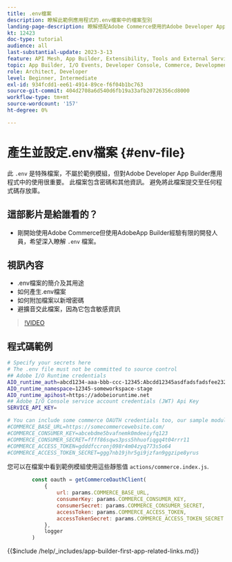 ```yaml
---
title: .env檔案
description: 瞭解此範例應用程式的.env檔案中的檔案型別
landing-page-description: 瞭解搭配Adobe Commerce使用的Adobe Developer App Builder，以及.env檔案中使用的內容型別
kt: 12423
doc-type: tutorial
audience: all
last-substantial-update: 2023-3-13
feature: API Mesh, App Builder, Extensibility, Tools and External Services, Backend Development
topic: App Builder, I/O Events, Developer Console, Commerce, Development, Integrations
role: Architect, Developer
level: Beginner, Intermediate
exl-id: 934fcdd1-ee61-4914-89ce-f6f04b1bc763
source-git-commit: 404d2708a6d540d6fb19a33afb20726356cd8000
workflow-type: tm+mt
source-wordcount: '157'
ht-degree: 0%

---
```


# 產生並設定.env檔案 {#env-file}

此 `.env` 是特殊檔案，不屬於範例模組，但對Adobe Developer App Builder應用程式中的使用很重要。 此檔案包含密碼和其他資訊。 避免將此檔案提交至任何程式碼存放庫。

## 這部影片是給誰看的？

* 剛開始使用Adobe Commerce但使用AdobeApp Builder經驗有限的開發人員，希望深入瞭解 `.env` 檔案。

## 視訊內容

* .env檔案的簡介及其用途
* 如何產生.env檔案
* 如何附加檔案以新增密碼
* 避擴音交此檔案，因為它包含敏感資訊

>[!VIDEO](https://video.tv.adobe.com/v/3416593?quality=12&learn=on)

## 程式碼範例

```bash
# Specify your secrets here
# The .env file must not be committed to source control
## Adobe I/O Runtime credentials
AIO_runtime_auth=abcd1234-aaa-bbb-ccc-12345:Abcdd12345asdfadsfadsfee2323232323232
AIO_runtime_namespace=12345-someworkspace-stage
AIO_runtime_apihost=https://adobeioruntime.net
## Adobe I/O Console service account credentials (JWT) Api Key
SERVICE_API_KEY=

# You can include some commerce OAUTH credentials too, our sample module will use this
#COMMERCE_BASE_URL=https://somecommercewebsite.com/
#COMMERCE_CONSUMER_KEY=abcebdme5bvafnemk0mdeeiyfq123
#COMMERCE_CONSUMER_SECRET=ffff86sqws3pss5hhuofiqgq4t04rrr11
#COMMERCE_ACCESS_TOKEN=gdddfccronj098r4m04zyq773s5o64
#COMMERCE_ACCESS_TOKEN_SECRET=ggg7nb19jhr5gi9jzfan9ggzipe8yrus
```

您可以在檔案中看到範例模組使用這些靜態值 `actions/commerce.index.js`.

```javascript
        const oauth = getCommerceOauthClient(
            {
                url: params.COMMERCE_BASE_URL,
                consumerKey: params.COMMERCE_CONSUMER_KEY,
                consumerSecret: params.COMMERCE_CONSUMER_SECRET,
                accessToken: params.COMMERCE_ACCESS_TOKEN,
                accessTokenSecret: params.COMMERCE_ACCESS_TOKEN_SECRET
            },
            logger
        )
```

{{$include /help/_includes/app-builder-first-app-related-links.md}}
